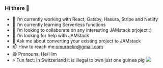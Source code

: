 ### Hi there 👋
- 🔭 I’m currently working with React, Gatsby, Hasura, Stripe and Netlify
- 🌱 I’m currently learning  Serverless functions
- 👯 I’m looking to collaborate on any interesting JAMstack prjoject :)
- 🤔 I’m looking for help with JAMstack
- 💬 Ask me about converting your existing project to JAMstack
- 📫 How to reach me:omurbekn@gmail.com
- 😄 Pronouns: He/Him
- ⚡ Fun fact: In Switzerland it is illegal to own just one guinea pig
![](https://komarev.com/ghpvc/?username=your-github-omonmunduz&color=green)
